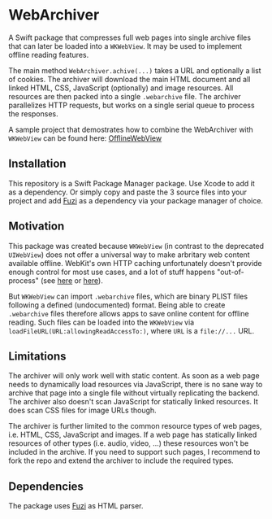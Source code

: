 # WebArchiver

A Swift package that compresses full web pages into single archive files that can later be loaded into a `WKWebView`. It may be used to implement offline reading features. 

The main method `WebArchiver.achive(...)` takes a URL and optionally a list of cookies. The archiver will download the main HTML document and all linked HTML, CSS, JavaScript (optionally) and image resources. All resources are then packed into a single `.webarchive` file. The archiver parallelizes HTTP requests, but works on a single serial queue to process the responses.

A sample project that demostrates how to combine the WebArchiver with `WKWebView` can be found here: [OfflineWebView](https://github.com/ernesto-elsaesser/OfflineWebView)

## Installation

This repository is a Swift Package Manager package. Use Xcode to add it as a dependency. Or simply copy and paste the 3 source files into your project and add [Fuzi](https://github.com/cezheng/Fuzi) as a dependency via your package manager of choice.

## Motivation

This package was created because `WKWebView` (in contrast to the deprecated `UIWebView`) does not offer a universal way to make arbritary web content available offline. WebKit's own HTTP caching unfortunately doesn't provide enough control for most use cases, and a lot of stuff happens "out-of-process" (see [here](https://stackoverflow.com/questions/24208229/wkwebview-and-nsurlprotocol-not-working) or [here](https://forums.developer.apple.com/thread/53573)). 

But `WKWebView` can import `.webarchive` files, which are binary PLIST files following a defined (undocumented) format. Being able to create `.webarchive` files therefore allows apps to save online content for offline reading. Such files can be loaded into the `WKWebView` via `loadFileURL(URL:allowingReadAccessTo:)`, where `URL` is a `file://...` URL.

## Limitations

The archiver will only work well with static content. As soon as a web page needs to dynamically load resources via JavaScript, there is no sane way to archive that page into a single file without virtually replicating the backend. The archiver also doesn't scan JavaScript for statically linked resources. It does scan CSS files for image URLs though.

The archiver is further limited to the common resource types of web pages, i.e. HTML, CSS, JavaScript and images. If a web page has statically linked resources of other types (i.e. audio, video, ...) these resources won't be included in the archive. If you need to support such pages, I recommend to fork the repo and extend the archiver to include the required types.

## Dependencies

The package uses [Fuzi](https://github.com/cezheng/Fuzi) as HTML parser.
